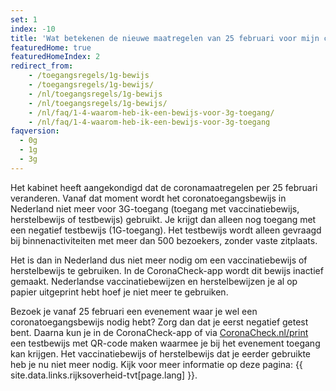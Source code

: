 ```yaml
---
set: 1
index: -10
title: 'Wat betekenen de nieuwe maatregelen van 25 februari voor mijn coronabewijs?'
featuredHome: true
featuredHomeIndex: 2
redirect_from: 
    - /toegangsregels/1g-bewijs
    - /toegangsregels/1g-bewijs/
    - /nl/toegangsregels/1g-bewijs
    - /nl/toegangsregels/1g-bewijs/
    - /nl/faq/1-4-waarom-heb-ik-een-bewijs-voor-3g-toegang/
    - /nl/faq/1-4-waarom-heb-ik-een-bewijs-voor-3g-toegang
faqversion:
  - 0g
  - 1g
  - 3g
---
```

Het kabinet heeft aangekondigd dat de coronamaatregelen per 25 februari veranderen. Vanaf dat moment wordt het coronatoegangsbewijs in Nederland niet meer voor 3G-toegang (toegang met vaccinatiebewijs, herstelbewijs of testbewijs) gebruikt. Je krijgt dan alleen nog toegang met een negatief testbewijs (1G-toegang). Het testbewijs wordt alleen gevraagd bij binnenactiviteiten met meer dan 500 bezoekers, zonder vaste zitplaats.

Het is dan in Nederland dus niet meer nodig om een vaccinatiebewijs of herstelbewijs te gebruiken. In de CoronaCheck-app wordt dit bewijs inactief gemaakt. Nederlandse vaccinatiebewijzen en herstelbewijzen je al op papier uitgeprint hebt hoef je niet meer te gebruiken. 

Bezoek je vanaf 25 februari een evenement waar je wel een coronatoegangsbewijs nodig hebt? Zorg dan dat je eerst negatief getest bent. Daarna kun je in de CoronaCheck-app of via [CoronaCheck.nl/print](http://coronacheck.nl/print) een testbewijs met QR-code maken waarmee je bij het evenement toegang kan krijgen. Het vaccinatiebewijs of herstelbewijs dat je eerder gebruikte heb je nu niet meer nodig. Kijk voor meer informatie op deze pagina: {{ site.data.links.rijksoverheid-tvt[page.lang] }}.
